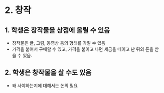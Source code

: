 # 2. 창작

## 1. 학생은 창작물을 상점에 올릴 수 있음
- 창작물은 글, 그림, 동영상 등의 형태를 가질 수 있음
- 가격을 붙여서 구매할 수 있고, 가격을 붙이고 나면 세금을 떼이고 난 뒤의 돈을 받을 수 있음.

## 2. 학생은 창작물을 살 수도 있음
- 왜 사야하는지에 대해서는 논의 필요